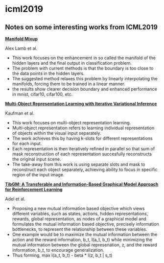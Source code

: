 # icml2019

## Notes on some interesting works from ICML2019

[**Manifold Mixup**](https://arxiv.org/abs/1806.05236)

Alex Lamb et al.

* This work focuses on the enhancement in so called the manifold of the hidden layers and the final output in classification problem. 
* The problem with current methods is that the boundary is too close to the data points in the hidden layers.
* The suggested method relaxes this problem by linearly interpolating the manifolds, forcing them to be trained in a linear manner.
* the results show clearer decision boundary and enhanced performance in mnist, cifar10, cifar100, etc.

[**Multi-Object Representation Learning with Iterative Variational Inference**](https://arxiv.org/abs/1903.00450)

Kaufman et al.

* This work focuses on multi-object representation learning.
* Multi-object representation refers to learning individual representation of objects within the visual input separately. 
* The work achieves this by having k-slots for different representations for each input. 
* Each representation is then iteratively refined in parallel so that sum of mask reconstruction of each representation succesfully reconstructs the original input scene. 
* The take-away from this work is using separate slots and mask to reconstruct each object separately, achieving ability to focus in specific region of the input image. 

[**TibGM: A Transferable and Information-Based Graphical Model Approach for Reinforcement Learning**]()

Adel et al.

* Proposing a new mutual information based objective which views different variables, such as states, actions, hidden representations, rewards, global representation, as nodes of a graphical model and formulates the mutual information based objective, precisely information bottlenecks, to represent the relationship between these variables.
* One example would be to maximize the mutual information between the action and the reward information, b_t, I(a_t, b_t) while minimizing the mutual information between the global represenation, z, and the reward information, b_t, to encourage generalization. 
* Thus forming, max I(a_t, b_t) - beta * I(z, b_t | s_t)
